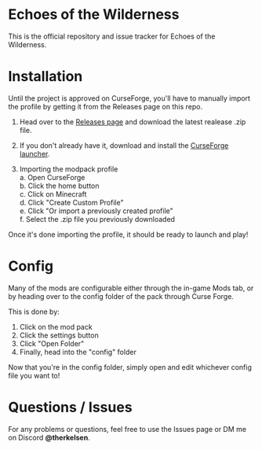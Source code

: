 # Echoes of the Wilderness
This is the official repository and issue tracker for Echoes of the Wilderness.

# Installation
Until the project is approved on CurseForge, you'll have to manually import the profile by getting it from the Releases page on this repo.

1. Head over to the [Releases page](https://github.com/Therkelsen/echoes_of_the_wilderness/releases) and download the latest realease .zip file.

2. If you don't already have it, download and install the [CurseForge launcher](https://www.curseforge.com/download/app).

3. Importing the modpack profile<br>
a. Open CurseForge<br>
b. Click the home button<br>
c. Click on Minecraft<br>
d. Click "Create Custom Profile"<br>
e. Click "Or import a previously created profile"<br>
f. Select the .zip file you previously downloaded

Once it's done importing the profile, it should be ready to launch and play!

# Config
Many of the mods are configurable either through the in-game Mods tab, or by heading over to the config folder of the pack through Curse Forge. 

This is done by:<br>
1. Click on the mod pack
2. Click the settings button
3. Click "Open Folder"
4. Finally, head into the "config" folder

Now that you're in the config folder, simply open and edit whichever config file you want to!

# Questions / Issues

For any problems or questions, feel free to use the Issues page or DM me on Discord **@therkelsen**.